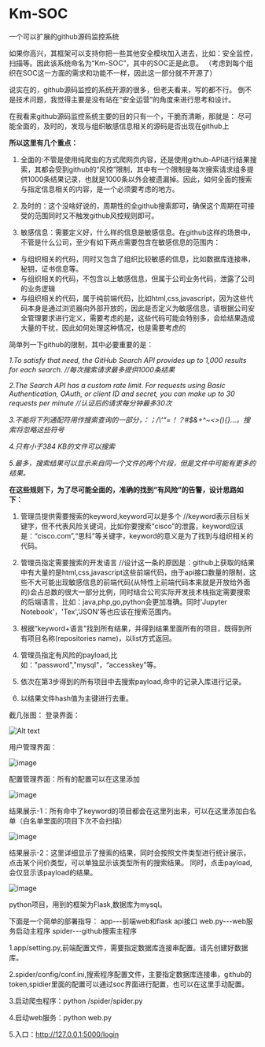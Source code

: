 # Km-SOC

一个可以扩展的github源码监控系统

如果你高兴，其框架可以支持你把一些其他安全模块加入进去，比如：安全监控，扫描等。因此该系统命名为“Km-SOC”，其中的SOC正是此意。
（考虑到每个组织在SOC这一方面的需求和功能不一样，因此这一部分就不开源了）

说实在的，github源码监控的系统开源的很多，但老夫看来，写的都不行。
倒不是技术问题，我觉得主要是没有站在“安全运营”的角度来进行思考和设计。

在我看来github源码监控系统主要的目的只有一个，干脆而清晰，那就是：
尽可能全面的，及时的，发现与组织敏感信息相关的源码是否出现在github上

**所以这里有几个重点：**

1. 全面的:不管是使用纯爬虫的方式爬网页内容，还是使用github-API进行结果搜索，其都会受到github的“风控”限制，其中有一个限制是每次搜索请求组多提供1000条结果记录，也就是1000条以外会被遗漏掉。因此，如何全面的搜索与指定信息相关的内容，是一个必须要考虑的地方。

2. 及时的：这个没啥好说的，周期性的全github搜索即可，确保这个周期在可接受的范围同时又不触发github风控规则即可。

3. 敏感信息：需要定义好，什么样的信息是敏感信息。在github这样的场景中，不管是什么公司，至少有如下两点需要包含在敏感信息的范围内：


- 与组织相关的代码，同时又包含了组织比较敏感的信息，比如数据库连接串，秘钥，证书信息等。
- 与组织相关的代码，不包含以上敏感信息，但属于公司业务代码，泄露了公司的业务逻辑
- 与组织相关的代码，属于纯前端代码，比如html,css,javascript，因为这些代码本身是通过浏览器向外部开放的，因此是否定义为敏感信息，请根据公司安全管理要求进行定义，需要考虑的是，这些代码可能会特别多，会给结果造成大量的干扰，因此如何处理这种情况，也是需要考虑的


简单列一下github的限制，其中必要重要的是：

*1.To satisfy that need, the GitHub Search API provides up to 1,000 results for each search. //每次搜索请求最多提供1000条结果*

*2.The Search API has a custom rate limit. For requests using Basic Authentication, OAuth, or client ID and secret, you can make up to 30 requests per minute //认证后的请求每分钟最多30次*

*3.不能将下列通配符用作搜索查询的一部分，：；/\‘“=！？#$&+^~<>(){}...。搜索将忽略这些符号*

*4.只有小于384 KB的文件可以搜索*

*5.最多，搜索结果可以显示来自同一个文件的两个片段，但是文件中可能有更多的结果。*

**在这些规则下，为了尽可能全面的，准确的找到“有风险”的告警，设计思路如下：**

1. 管理员提供需要搜索的keyword,keyword可以是多个 //keyword表示目标关键字，但不代表风险关键词，比如你要搜索“cisco”的泄露，keyword应该是：“cisco.com”,“思科”等关键字，keyword的意义是为了找到与组织相关的代码。

2. 管理员指定需要搜索的开发语言 //设计这一条的原因是：github上获取的结果中有大量的是html,css,javascript这些前端代码，由于api接口数量的限制，这些不大可能出现敏感信息的前端代码(从特性上前端代码本来就是开放给外面的)会占总数的很大一部分比例，同时结合公司实际开发技术栈指定需要搜索的后端语言，比如：java,php,go,python会更加准确。同时'Jupyter Notebook'，'Tex','JSON'等也应该在搜索范围内。

3. 
   根据“keyword+语言”找到所有结果，并得到结果里面所有的项目，既得到所有项目名称(repositories name)，以list方式返回。

4. 管理员指定有风险的payload,比如："password","mysql"，“accesskey”等。

5. 依次在第3步得到的所有项目中去搜索payload,命中的记录入库进行记录。

6. 以结果文件hash值为主键进行去重。




截几张图：
登录界面：

![Alt text](http://github.com/zhuifengshaonianhanlu/Km-SOC/tree/master/images/login.png)

用户管理界面：

![image](http://github.com/zhuifengshaonianhanlu/Km-SOC/tree/master/images/user.png)

配置管理界面：所有的配置可以在这里添加

![image](http://github.com/zhuifengshaonianhanlu/Km-SOC/tree/master/images/conf.png)

结果展示-1：所有命中了keyword的项目都会在这里列出来，可以在这里添加白名单（白名单里面的项目下次不会扫描）

![image](http://github.com/zhuifengshaonianhanlu/Km-SOC/tree/master/images/rs-1.png)

结果展示-2：这里详细显示了搜索的结果，同时会按照文件类型进行统计展示，点击某个问价类型，可以单独显示该类型所有的搜索结果。
同时，点击payload,会仅显示该payload的结果。

![image](http://github.com/zhuifengshaonianhanlu/Km-SOC/tree/master/images/rs-2.png)


python项目，用到的框架为Flask,数据库为mysql。

下面是一个简单的部署指导：
app---前端web和flask api接口
web.py---web服务启动主程序
spider---github搜索主程序

1.app/setting.py,前端配置文件，需要指定数据库连接串配置。请先创建好数据库。

2.spider/config/conf.ini,搜索程序配置文件，主要指定数据库连接串，github的token,spidier里面的配置可以通过soc界面进行配置，也可以在这里手动配置。

3.启动爬虫程序：python /spider/spider.py

4.启动web服务：python web.py

5.入口：http://127.0.0.1:5000/login






